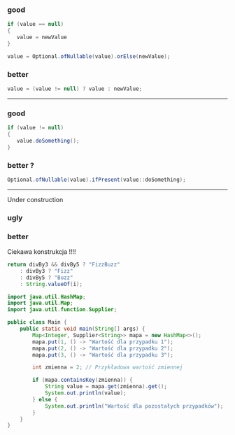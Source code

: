 ### good
```java
if (value == null)
{
   value = newValue
}
```
```java
value = Optional.ofNullable(value).orElse(newValue);
```

### better
```java
value = (value != null) ? value : newValue;
```
---

### good
```java
if (value != null)
{
   value.doSomething();
}
```
### better ?
```java
Optional.ofNullable(value).ifPresent(value::doSomething);
```
---
Under construction
### ugly
### better

Ciekawa konstrukcja !!!!
```java
return divBy3 && divBy5 ? "FizzBuzz"
    : divBy3 ? "Fizz"
    : divBy5 ? "Buzz"
    : String.valueOf(i);
```

```java
import java.util.HashMap;
import java.util.Map;
import java.util.function.Supplier;

public class Main {
    public static void main(String[] args) {
        Map<Integer, Supplier<String>> mapa = new HashMap<>();
        mapa.put(1, () -> "Wartość dla przypadku 1");
        mapa.put(2, () -> "Wartość dla przypadku 2");
        mapa.put(3, () -> "Wartość dla przypadku 3");

        int zmienna = 2; // Przykładowa wartość zmiennej

        if (mapa.containsKey(zmienna)) {
            String value = mapa.get(zmienna).get();
            System.out.println(value);
        } else {
            System.out.println("Wartość dla pozostałych przypadków");
        }
    }
}
```
